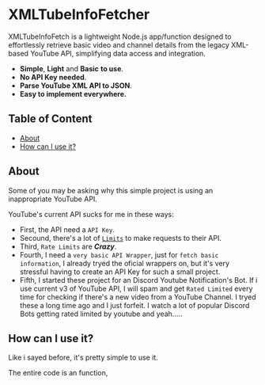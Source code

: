 # XMLTubeInfoFetcher
XMLTubeInfoFetch is a lightweight Node.js app/function designed to effortlessly retrieve basic video and channel details from the legacy XML-based YouTube API, simplifying data access and integration.

* **Simple**, **Light** and **Basic** **to use**.
* **No API Key needed**.
* **Parse YouTube XML API to JSON**.
* **Easy to implement everywhere.**

## Table of Content
* [About](#about)
* [How can I use it?](#how-can-i-use-it)

## About
Some of you may be asking why this simple project is using an inappropriate YouTube API.

YouTube's current API sucks for me in these ways:
* First, the API need a `API Key`.
* Secound, there's a lot of [`Limits`](https://developers.google.com/youtube/v3/guides/quota_and_compliance_audits) to make requests to their API.
* Third, `Rate Limits` are ***Crazy***.
* Fourth, I need a `very basic API Wrapper`, just for `fetch basic information`, I already tryed the oficial wrappers on, but it's very stressful having to create an API Key for such a small project.
* Fifth, I started these project for an Discord Youtube Notification's Bot. If i use current v3 of YouTube API, I will spam and get `Rated Limited` every time for checking if there's a new video from a YouTube Channel. I tryed these a long time ago and I just forfeit. I watch a lot of popular Discord Bots getting rated limited by youtube and yeah.....

## How can I use it?
Like i sayed before, it's pretty simple to use it.

The entire code is an function, 
